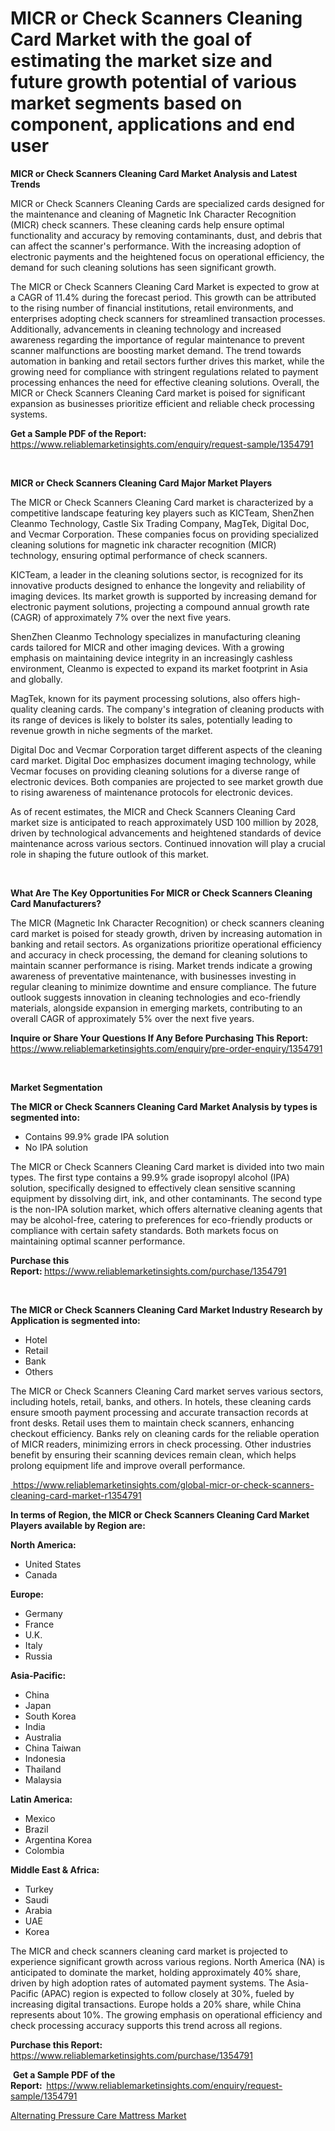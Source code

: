 <p><h1>MICR or Check Scanners Cleaning Card Market with the goal of estimating the market size and future growth potential of various market segments based on component, applications and end user</h1></p><p><strong>MICR or Check Scanners Cleaning Card Market Analysis and Latest Trends</strong></p>
<p><p>MICR or Check Scanners Cleaning Cards are specialized cards designed for the maintenance and cleaning of Magnetic Ink Character Recognition (MICR) check scanners. These cleaning cards help ensure optimal functionality and accuracy by removing contaminants, dust, and debris that can affect the scanner's performance. With the increasing adoption of electronic payments and the heightened focus on operational efficiency, the demand for such cleaning solutions has seen significant growth.</p><p>The MICR or Check Scanners Cleaning Card Market is expected to grow at a CAGR of 11.4% during the forecast period. This growth can be attributed to the rising number of financial institutions, retail environments, and enterprises adopting check scanners for streamlined transaction processes. Additionally, advancements in cleaning technology and increased awareness regarding the importance of regular maintenance to prevent scanner malfunctions are boosting market demand. The trend towards automation in banking and retail sectors further drives this market, while the growing need for compliance with stringent regulations related to payment processing enhances the need for effective cleaning solutions. Overall, the MICR or Check Scanners Cleaning Card market is poised for significant expansion as businesses prioritize efficient and reliable check processing systems.</p></p>
<p><strong>Get a Sample PDF of the Report:&nbsp;</strong> <a href="https://www.reliablemarketinsights.com/enquiry/request-sample/1354791?utm_campaign=3583&utm_medium=2&utm_source=Github&utm_content=ia&utm_term=05042025&utm_id=micr-or-check-scanners-cleaning-card">https://www.reliablemarketinsights.com/enquiry/request-sample/1354791</a></p>
<p>&nbsp;</p>
<p><strong>MICR or Check Scanners Cleaning Card Major Market Players</strong></p>
<p><p>The MICR or Check Scanners Cleaning Card market is characterized by a competitive landscape featuring key players such as KICTeam, ShenZhen Cleanmo Technology, Castle Six Trading Company, MagTek, Digital Doc, and Vecmar Corporation. These companies focus on providing specialized cleaning solutions for magnetic ink character recognition (MICR) technology, ensuring optimal performance of check scanners.</p><p>KICTeam, a leader in the cleaning solutions sector, is recognized for its innovative products designed to enhance the longevity and reliability of imaging devices. Its market growth is supported by increasing demand for electronic payment solutions, projecting a compound annual growth rate (CAGR) of approximately 7% over the next five years.</p><p>ShenZhen Cleanmo Technology specializes in manufacturing cleaning cards tailored for MICR and other imaging devices. With a growing emphasis on maintaining device integrity in an increasingly cashless environment, Cleanmo is expected to expand its market footprint in Asia and globally.</p><p>MagTek, known for its payment processing solutions, also offers high-quality cleaning cards. The company's integration of cleaning products with its range of devices is likely to bolster its sales, potentially leading to revenue growth in niche segments of the market.</p><p>Digital Doc and Vecmar Corporation target different aspects of the cleaning card market. Digital Doc emphasizes document imaging technology, while Vecmar focuses on providing cleaning solutions for a diverse range of electronic devices. Both companies are projected to see market growth due to rising awareness of maintenance protocols for electronic devices.</p><p>As of recent estimates, the MICR and Check Scanners Cleaning Card market size is anticipated to reach approximately USD 100 million by 2028, driven by technological advancements and heightened standards of device maintenance across various sectors. Continued innovation will play a crucial role in shaping the future outlook of this market.</p></p>
<p>&nbsp;</p>
<p><strong>What Are The Key Opportunities For MICR or Check Scanners Cleaning Card Manufacturers?</strong></p>
<p><p>The MICR (Magnetic Ink Character Recognition) or check scanners cleaning card market is poised for steady growth, driven by increasing automation in banking and retail sectors. As organizations prioritize operational efficiency and accuracy in check processing, the demand for cleaning solutions to maintain scanner performance is rising. Market trends indicate a growing awareness of preventative maintenance, with businesses investing in regular cleaning to minimize downtime and ensure compliance. The future outlook suggests innovation in cleaning technologies and eco-friendly materials, alongside expansion in emerging markets, contributing to an overall CAGR of approximately 5% over the next five years.</p></p>
<p><strong>Inquire or Share Your Questions If Any Before Purchasing This Report:</strong> <a href="https://www.reliablemarketinsights.com/enquiry/pre-order-enquiry/1354791?utm_campaign=3583&utm_medium=2&utm_source=Github&utm_content=ia&utm_term=05042025&utm_id=micr-or-check-scanners-cleaning-card">https://www.reliablemarketinsights.com/enquiry/pre-order-enquiry/1354791</a></p>
<p>&nbsp;</p>
<p><strong>Market Segmentation</strong></p>
<p><strong>The MICR or Check Scanners Cleaning Card Market Analysis by types is segmented into:</strong></p>
<p><ul><li>Contains 99.9% grade IPA solution</li><li>No IPA solution</li></ul></p>
<p><p>The MICR or Check Scanners Cleaning Card market is divided into two main types. The first type contains a 99.9% grade isopropyl alcohol (IPA) solution, specifically designed to effectively clean sensitive scanning equipment by dissolving dirt, ink, and other contaminants. The second type is the non-IPA solution market, which offers alternative cleaning agents that may be alcohol-free, catering to preferences for eco-friendly products or compliance with certain safety standards. Both markets focus on maintaining optimal scanner performance.</p></p>
<p><strong>Purchase this Report:&nbsp;</strong><a href="https://www.reliablemarketinsights.com/purchase/1354791?utm_campaign=3583&utm_medium=2&utm_source=Github&utm_content=ia&utm_term=05042025&utm_id=micr-or-check-scanners-cleaning-card">https://www.reliablemarketinsights.com/purchase/1354791</a></p>
<p>&nbsp;</p>
<p><strong>The MICR or Check Scanners Cleaning Card Market Industry Research by Application is segmented into:</strong></p>
<p><ul><li>Hotel</li><li>Retail</li><li>Bank</li><li>Others</li></ul></p>
<p><p>The MICR or Check Scanners Cleaning Card market serves various sectors, including hotels, retail, banks, and others. In hotels, these cleaning cards ensure smooth payment processing and accurate transaction records at front desks. Retail uses them to maintain check scanners, enhancing checkout efficiency. Banks rely on cleaning cards for the reliable operation of MICR readers, minimizing errors in check processing. Other industries benefit by ensuring their scanning devices remain clean, which helps prolong equipment life and improve overall performance.</p></p>
<p><a href="https://www.reliablemarketinsights.com/global-micr-or-check-scanners-cleaning-card-market-r1354791?utm_campaign=3583&utm_medium=2&utm_source=Github&utm_content=ia&utm_term=05042025&utm_id=micr-or-check-scanners-cleaning-card">&nbsp;https://www.reliablemarketinsights.com/global-micr-or-check-scanners-cleaning-card-market-r1354791</a></p>
<p><strong>In terms of Region, the MICR or Check Scanners Cleaning Card Market Players available by Region are:</strong></p>
<p>
    <p> <strong> North America: </strong>
        <ul>
            <li>United States</li>
            <li>Canada</li>
        </ul>
        </p> 
    <p> <strong> Europe: </strong>
        <ul>
            <li>Germany</li>
            <li>France</li>
            <li>U.K.</li>
            <li>Italy</li>
            <li>Russia</li>
        </ul>
        </p> 
    <p> <strong> Asia-Pacific: </strong>
        <ul>
            <li>China</li>
            <li>Japan</li>
            <li>South Korea</li>
            <li>India</li>
            <li>Australia</li>
            <li>China Taiwan</li>
            <li>Indonesia</li>
            <li>Thailand</li>
            <li>Malaysia</li>
        </ul>
        </p> 
    <p> <strong> Latin America: </strong>
        <ul>
            <li>Mexico</li>
            <li>Brazil</li>
            <li>Argentina Korea</li>
            <li>Colombia</li>
        </ul>
        </p> 
    <p> <strong> Middle East & Africa: </strong>
        <ul>
            <li>Turkey</li>
            <li>Saudi</li>
            <li>Arabia</li>
            <li>UAE</li>
            <li>Korea</li>
        </ul>
    </p>
    </p>
<p><p>The MICR and check scanners cleaning card market is projected to experience significant growth across various regions. North America (NA) is anticipated to dominate the market, holding approximately 40% share, driven by high adoption rates of automated payment systems. The Asia-Pacific (APAC) region is expected to follow closely at 30%, fueled by increasing digital transactions. Europe holds a 20% share, while China represents about 10%. The growing emphasis on operational efficiency and check processing accuracy supports this trend across all regions.</p></p>
<p><strong>Purchase this Report: </strong><a href="https://www.reliablemarketinsights.com/purchase/1354791?utm_campaign=3583&utm_medium=2&utm_source=Github&utm_content=ia&utm_term=05042025&utm_id=micr-or-check-scanners-cleaning-card">https://www.reliablemarketinsights.com/purchase/1354791</a></p>
<p>&nbsp;<strong>Get a Sample PDF of the Report:&nbsp;&nbsp;</strong><a href="https://www.reliablemarketinsights.com/enquiry/request-sample/1354791?utm_campaign=3583&utm_medium=2&utm_source=Github&utm_content=ia&utm_term=05042025&utm_id=micr-or-check-scanners-cleaning-card">https://www.reliablemarketinsights.com/enquiry/request-sample/1354791</a></p>
<p><strong></strong></p>
<p><p><a href="https://github.com/koopalujale2/Market-Research-Report-List-1/blob/main/alternating-pressure-care-mattress-market.md?utm_campaign=3583&utm_medium=2&utm_source=Github&utm_content=ia&utm_term=05042025&utm_id=micr-or-check-scanners-cleaning-card">Alternating Pressure Care Mattress Market</a></p></p>
